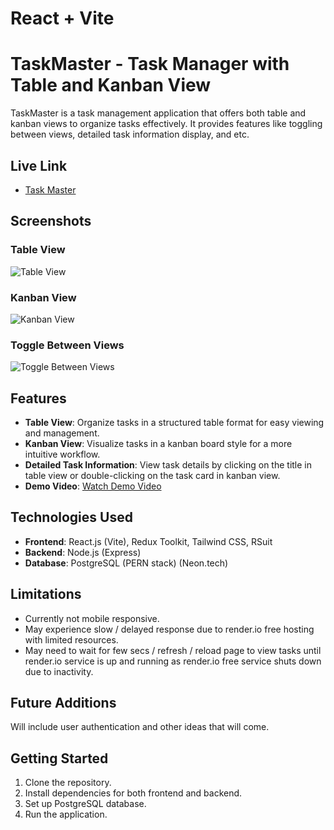 # React + Vite

# TaskMaster - Task Manager with Table and Kanban View

TaskMaster is a task management application that offers both table and kanban views to organize tasks effectively. It provides features like toggling between views, detailed task information display, and etc.

## Live Link
- [Task Master](https://taskmaster-2h3t.onrender.com/)

## Screenshots

### Table View
![Table View](https://i.postimg.cc/Gm17MDZN/Tableview.png)

### Kanban View
![Kanban View](https://i.postimg.cc/NMVbR26d/Kanban-View.png)

### Toggle Between Views
![Toggle Between Views](https://i.postimg.cc/3JGfC1bm/change-view.png)

## Features

- **Table View**: Organize tasks in a structured table format for easy viewing and management.
- **Kanban View**: Visualize tasks in a kanban board style for a more intuitive workflow.
- **Detailed Task Information**: View task details by clicking on the title in table view or double-clicking on the task card in kanban view.
- **Demo Video**: [Watch Demo Video](https://youtu.be/oOtmUs5i0OI)

## Technologies Used

- **Frontend**: React.js (Vite), Redux Toolkit, Tailwind CSS, RSuit
- **Backend**: Node.js (Express)
- **Database**: PostgreSQL (PERN stack) (Neon.tech)

## Limitations

- Currently not mobile responsive.
- May experience slow / delayed response due to render.io free hosting with limited resources.
- May need to wait for few secs / refresh / reload page to view tasks until render.io service is up and running as render.io free service shuts down due to inactivity.

## Future Additions

Will include user authentication and other ideas that will come.

## Getting Started

1. Clone the repository.
2. Install dependencies for both frontend and backend.
3. Set up PostgreSQL database.
4. Run the application.
